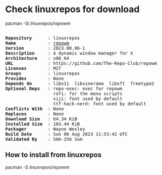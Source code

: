 # Check linuxrepos for download

pacman -Si *linuxrepos/repowm*

<div class="highlight"><pre class="highlight"><text>
<b>Repository</b>      : linuxrepos
<b>Name</b>            : <a href="../../x86_64/repowm-2023.08.06-1-x86_64.pkg.tar.zst">repowm</a>
<b>Version</b>         : 2023.08.06-1
<b>Description</b>     : A dynamic window manager for X
<b>Architecture</b>    : x86_64
<b>URL</b>             : https://github.com/The-Repo-Club/repowm
<b>Licenses</b>        : MIT
<b>Groups</b>          : linuxrepos
<b>Provides</b>        : None
<b>Depends On</b>      : libx11  libxinerama  libxft  freetype2
<b>Optional Deps</b>   : repo-exec: exec for repowm
                  rofi: for the menu scripts
                  siji: font used by default
                  ttf-hack-nerd: font used by default
<b>Conflicts With</b>  : None
<b>Replaces</b>        : None
<b>Download Size</b>   : 64.34 KiB
<b>Installed Size</b>  : 103.44 KiB
<b>Packager</b>        : Wayne Wesley <wayne6324@gmail.com>
<b>Build Date</b>      : Sun 06 Aug 2023 11:53:42 UTC
<b>Validated By</b>    : SHA-256 Sum
</text></pre></div>

## How to install from linuxrepos

pacman -S *linuxrepos/repowm*
